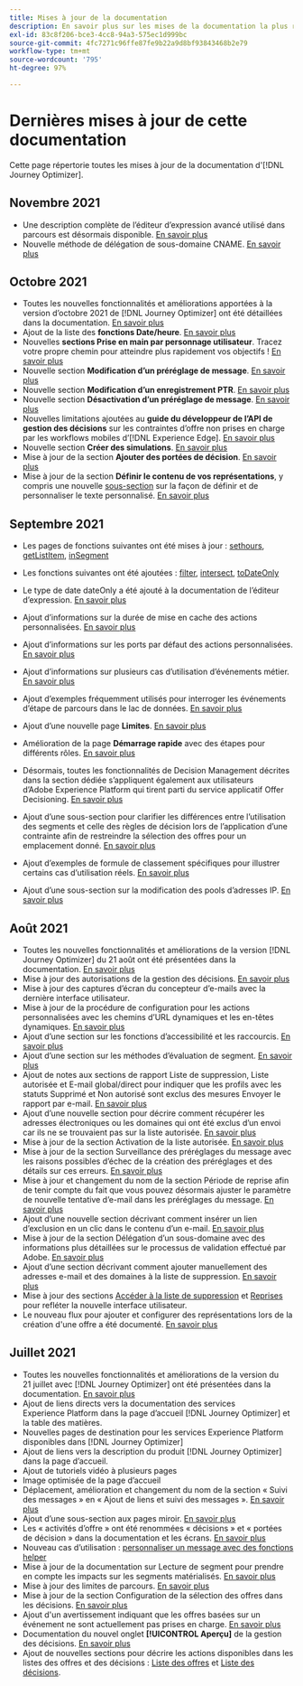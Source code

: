 ```yaml
---
title: Mises à jour de la documentation
description: En savoir plus sur les mises de la documentation la plus récente
exl-id: 83c8f206-bce3-4cc8-94a3-575ec1d999bc
source-git-commit: 4fc7271c96ffe87fe9b22a9d8bf93843468b2e79
workflow-type: tm+mt
source-wordcount: '795'
ht-degree: 97%

---
```


# Dernières mises à jour de cette documentation

Cette page répertorie toutes les mises à jour de la documentation d&#39;[!DNL Journey Optimizer].


## Novembre 2021

* Une description complète de l’éditeur d’expression avancé utilisé dans parcours est désormais disponible. [En savoir plus](building-journeys/expression/expressionadvanced.md)
* Nouvelle méthode de délégation de sous-domaine CNAME. [En savoir plus](configuration/delegate-subdomain.md#cname-subdomain-delegation)

## Octobre 2021

* Toutes les nouvelles fonctionnalités et améliorations apportées à la version d’octobre 2021 de [!DNL Journey Optimizer] ont été détaillées dans la documentation. [En savoir plus](release-notes.md)
* Ajout de la liste des **fonctions Date/heure**. [En savoir plus](personalization/functions/dates.md)
* Nouvelles **sections Prise en main par personnage utilisateur**. Tracez votre propre chemin pour atteindre plus rapidement vos objectifs ! [En savoir plus](quick-start.md)
* Nouvelle section **Modification d’un préréglage de message**. [En savoir plus](configuration/message-presets.md#edit-message-preset)
* Nouvelle section **Modification d’un enregistrement PTR**. [En savoir plus](configuration/ptr-records.md#edit-ptr-record)
* Nouvelle section **Désactivation d’un préréglage de message**. [En savoir plus](configuration/message-presets.md#edit-message-preset#deactivate-preset)
* Nouvelles limitations ajoutées au **guide du développeur de l’API de gestion des décisions** sur les contraintes d’offre non prises en charge par les workflows mobiles d’[!DNL Experience Edge]. [En savoir plus](offers/api-reference/offers-api/personalized-offers/create.md#limitations)
* Nouvelle section **Créer des simulations**. [En savoir plus](offers/offer-activities/simulation.md)
* Mise à jour de la section **Ajouter des portées de décision**. [En savoir plus](offers/offer-activities/create-offer-activities.md#add-decision-scopes)
* Mise à jour de la section **Définir le contenu de vos représentations**, y compris une nouvelle [sous-section](offers/offer-library/creating-personalized-offers.md#custom-text) sur la façon de définir et de personnaliser le texte personnalisé. [En savoir plus](offers/offer-library/creating-personalized-offers.md#content)

## Septembre 2021

* Les pages de fonctions suivantes ont été mises à jour : [sethours](building-journeys/functions/functionsethours.md), [getListItem](building-journeys/functions/functiongetlistitem.md), [inSegment](building-journeys/functions/functioninsegment.md)

* Les fonctions suivantes ont été ajoutées : [filter](building-journeys/functions/functionfilter.md), [intersect](building-journeys/functions/functionintersect.md), [toDateOnly](building-journeys/functions/functiontodateonly.md)

* Le type de date dateOnly a été ajouté à la documentation de l’éditeur d’expression. [En savoir plus](building-journeys/expression/data-types.md)

* Ajout d’informations sur la durée de mise en cache des actions personnalisées. [En savoir plus](datasource/external-data-sources.md#section_wjp_nl5_nhb)

* Ajout d’informations sur les ports par défaut des actions personnalisées. [En savoir plus](action/about-custom-action-configuration.md#url-configuration)

* Ajout d’informations sur plusieurs cas d’utilisation d’événements métier. [En savoir plus](event/about-creating-business.md#multiple-business-events)

* Ajout d’exemples fréquemment utilisés pour interroger les événements d’étape de parcours dans le lac de données. [En savoir plus](reports/query-examples.md)

* Ajout d’une nouvelle page **Limites**. [En savoir plus](limitations.md)

* Amélioration de la page **Démarrage rapide** avec des étapes pour différents rôles. [En savoir plus](quick-start.md)

* Désormais, toutes les fonctionnalités de Decision Management décrites dans la section dédiée s’appliquent également aux utilisateurs d’Adobe Experience Platform qui tirent parti du service applicatif Offer Decisioning. [En savoir plus](offers/get-started/starting-offer-decisioning.md)

* Ajout d’une sous-section pour clarifier les différences entre l’utilisation des segments et celle des règles de décision lors de l’application d’une contrainte afin de restreindre la sélection des offres pour un emplacement donné. [En savoir plus](offers/offer-activities/create-offer-activities.md#segments-vs-decision-rules)

* Ajout d’exemples de formule de classement spécifiques pour illustrer certains cas d’utilisation réels. [En savoir plus](offers/offer-library/create-ranking-formulas.md#ranking-formula-examples)

* Ajout d’une sous-section sur la modification des pools d’adresses IP. [En savoir plus](configuration/ip-pools.md#edit-ip-pool)

## Août 2021

* Toutes les nouvelles fonctionnalités et améliorations de la version [!DNL Journey Optimizer] du 21 août ont été présentées dans la documentation. [En savoir plus](release-notes.md)
* Mise à jour des autorisations de la gestion des décisions. [En savoir plus](administration/ootb-product-profiles.md)
* Mise à jour des captures d’écran du concepteur d’e-mails avec la dernière interface utilisateur.
* Mise à jour de la procédure de configuration pour les actions personnalisées avec les chemins d’URL dynamiques et les en-têtes dynamiques. [En savoir plus](action/about-custom-action-configuration.md#url-configuration)
* Ajout d’une section sur les fonctions d’accessibilité et les raccourcis. [En savoir plus](user-interface.md#accessibility)
* Ajout d’une section sur les méthodes d’évaluation de segment. [En savoir plus](segment/about-segments.md#evaluation-method-in-journey-optimizer)
* Ajout de notes aux sections de rapport Liste de suppression, Liste autorisée et E-mail global/direct pour indiquer que les profils avec les statuts Supprimé et Non autorisé sont exclus des mesures Envoyer le rapport par e-mail. [En savoir plus](reports/email-global-report.md)
* Ajout d’une nouvelle section pour décrire comment récupérer les adresses électroniques ou les domaines qui ont été exclus d’un envoi car ils ne se trouvaient pas sur la liste autorisée. [En savoir plus](allow-list.md#reporting)
* Mise à jour de la section Activation de la liste autorisée. [En savoir plus](allow-list.md#enable-allow-list)
* Mise à jour de la section Surveillance des préréglages du message avec les raisons possibles d’échec de la création des préréglages et des détails sur ces erreurs. [En savoir plus](configuration/message-presets.md#monitor-message-presets)
* Mise à jour et changement du nom de la section Période de reprise afin de tenir compte du fait que vous pouvez désormais ajuster le paramètre de nouvelle tentative d’e-mail dans les préréglages du message. [En savoir plus](configuration/retries.md#retry-duration)
* Ajout d’une nouvelle section décrivant comment insérer un lien d’exclusion en un clic dans le contenu d’un e-mail. [En savoir plus](message-tracking.md#one-click-opt-out-link)
* Mise à jour de la section Délégation d’un sous-domaine avec des informations plus détaillées sur le processus de validation effectué par Adobe. [En savoir plus](configuration/delegate-subdomain.md#subdomain-validation)
* Ajout d’une section décrivant comment ajouter manuellement des adresses e-mail et des domaines à la liste de suppression. [En savoir plus](configuration/manage-suppression-list.md#add-addresses-and-domains)
* Mise à jour des sections [Accéder à la liste de suppression](configuration/manage-suppression-list.md#access-suppression-list) et [Reprises](configuration/retries.md) pour refléter la nouvelle interface utilisateur.
* Le nouveau flux pour ajouter et configurer des représentations lors de la création d&#39;une offre a été documenté. [En savoir plus](offers/offer-library/creating-personalized-offers.md#representations)


## Juillet 2021

* Toutes les nouvelles fonctionnalités et améliorations de la version du 21 juillet avec [!DNL Journey Optimizer] ont été présentées dans la documentation. [En savoir plus](release-notes.md)
* Ajout de liens directs vers la documentation des services Experience Platform dans la page d’accueil [!DNL Journey Optimizer] et la table des matières.
* Nouvelles pages de destination pour les services Experience Platform disponibles dans [!DNL Journey Optimizer]
* Ajout de liens vers la description du produit [!DNL Journey Optimizer] dans la page d’accueil.
* Ajout de tutoriels vidéo à plusieurs pages
* Image optimisée de la page d’accueil
* Déplacement, amélioration et changement du nom de la section « Suivi des messages » en « Ajout de liens et suivi des messages ». [En savoir plus](message-tracking.md)
* Ajout d’une sous-section aux pages miroir. [En savoir plus](message-tracking.md#mirror-page)
* Les « activités d’offre » ont été renommées « décisions » et « portées de décision » dans la documentation et les écrans. [En savoir plus](offers/get-started/starting-offer-decisioning.md)
* Nouveau cas d’utilisation : [personnaliser un message avec des fonctions helper](personalization/personalization-use-case-helper-functions.md)
* Mise à jour de la documentation sur Lecture de segment pour prendre en compte les impacts sur les segments matérialisés. [En savoir plus](building-journeys/read-segment.md)
* Mise à jour des limites de parcours. [En savoir plus](limitations.md)
* Mise à jour de la section Configuration de la sélection des offres dans les décisions. [En savoir plus](offers/offer-activities/configure-offer-selection.md)
* Ajout d&#39;un avertissement indiquant que les offres basées sur un événement ne sont actuellement pas prises en charge. [En savoir plus](offers/offer-library/creating-personalized-offers.md#eligibility)
* Documentation du nouvel onglet **[!UICONTROL Aperçu]** de la gestion des décisions. [En savoir plus](offers/get-started/user-interface.md#overview)
* Ajout de nouvelles sections pour décrire les actions disponibles dans les listes des offres et des décisions : [Liste des offres](offers/offer-library/creating-personalized-offers.md#offer-list) et [Liste des décisions](offers/offer-activities/create-offer-activities.md#decision-list).
